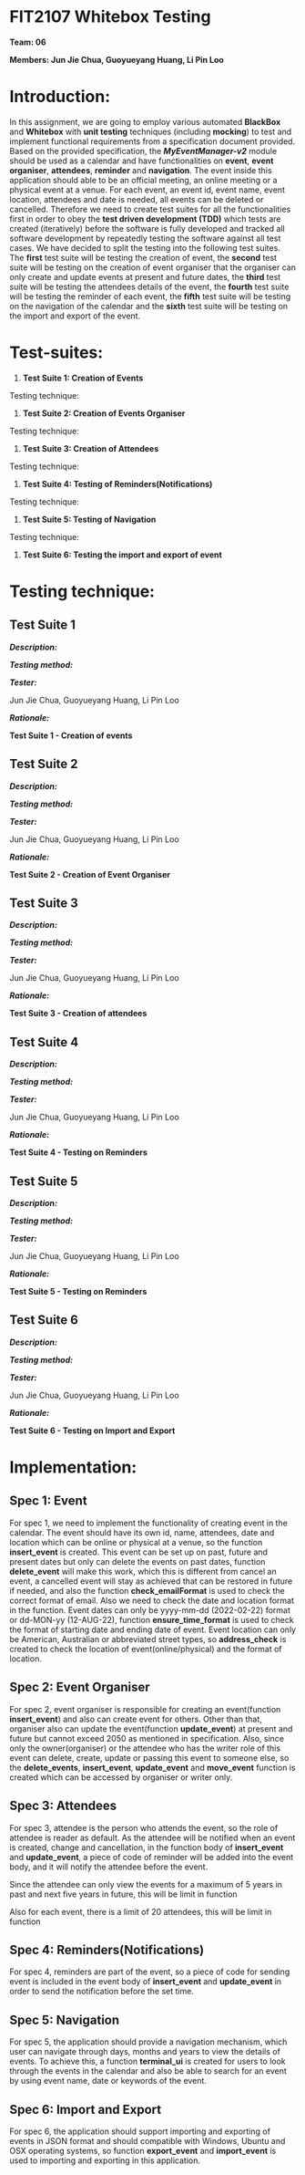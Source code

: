 ﻿# **FIT2107 Whitebox Testing**

**Team: 06**

**Members: Jun Jie Chua, Guoyueyang Huang, Li Pin Loo**

# Introduction:

In this assignment, we are going to employ various automated **BlackBox** and **Whitebox** with **unit testing** techniques (including **mocking**) to test and implement functional requirements from a specification document provided. Based on the provided specification, the ***MyEventManager-v2*** module should be used as a calendar and have functionalities on **event**, **event organiser**, **attendees**, **reminder** and **navigation**. The event inside this application should able to be an official meeting, an online meeting or a physical event at a venue. For each event, an event id, event name, event location, attendees and date is needed, all events can be deleted or cancelled. Therefore we need to create test suites for all the functionalities first in order to obey the **test driven development (TDD)** which tests are created (iteratively) before the software is fully developed and tracked all software development by repeatedly testing the software against all test cases. We have decided to split the testing into the following test suites. The **first** test suite will be testing the creation of event, the **second** test suite will be testing on the creation of event organiser that the organiser can only create and update events at present and future dates, the **third** test suite will be testing the attendees details of the event, the **fourth** test suite will be testing the reminder of each event, the **fifth** test suite will be testing on the navigation of the calendar and the **sixth** test suite will be testing on the import and export of the event.

# Test-suites:

1. **Test Suite 1: Creation of Events**

Testing technique:

1. **Test Suite 2: Creation of Events Organiser**

Testing technique: 

1. **Test Suite 3: Creation of Attendees**

Testing technique: 

1. **Test Suite 4: Testing of Reminders(Notifications)**

Testing technique: 

1. **Test Suite 5: Testing of Navigation**

Testing technique: 

1. **Test Suite 6: Testing the import and export of event**

# Testing technique: 

## **Test Suite 1**

***Description:***

***Testing method:*** 

***Tester:***

Jun Jie Chua, Guoyueyang Huang, Li Pin Loo

***Rationale:***

**Test Suite 1 - Creation of events** 

## **Test Suite 2**

***Description:***

***Testing method:*** 

***Tester:***

Jun Jie Chua, Guoyueyang Huang, Li Pin Loo

***Rationale:***

**Test Suite 2 - Creation of Event Organiser**

## **Test Suite 3**

***Description:***

***Testing method:*** 

***Tester:***

Jun Jie Chua, Guoyueyang Huang, Li Pin Loo

***Rationale:***

**Test Suite 3 - Creation of attendees**

## **Test Suite 4**

***Description:***

***Testing method:*** 

***Tester:***

Jun Jie Chua, Guoyueyang Huang, Li Pin Loo

***Rationale:***

**Test Suite 4 - Testing on Reminders**

## **Test Suite 5**

***Description:***

***Testing method:*** 

***Tester:***

Jun Jie Chua, Guoyueyang Huang, Li Pin Loo

***Rationale:***

**Test Suite 5 - Testing on Reminders** 

## **Test Suite 6**

***Description:***

***Testing method:*** 

***Tester:***

Jun Jie Chua, Guoyueyang Huang, Li Pin Loo

***Rationale:***

**Test Suite 6 - Testing on Import and Export** 

# **Implementation:**

## **Spec 1: Event**

For spec 1, we need to implement the functionality of creating event in the calendar. The event should have its own id, name, attendees, date and location which can be online or physical at a venue, so the function **insert\_event** is created. This event can be set up on past, future and present dates but only can delete the events on past dates, function **delete\_event** will make this work, which this is different from cancel an event, a cancelled event will stay as achieved that can be restored in future if needed, and also the function **check\_emailFormat** is used to check the correct format of email.  Also we need to check the date and location format in the function. Event dates can only be yyyy-mm-dd (2022-02-22) format or dd-MON-yy (12-AUG-22), function **ensure\_time\_format** is used to check the format of starting date and ending date of event. Event location can only be American, Australian or abbreviated street types, so **address\_check** is created to check the location of event(online/physical) and the format of location.

## **Spec 2: Event Organiser**

For spec 2, event organiser is responsible for creating an event(function **insert\_event**) and also can create event for others. Other than that, organiser also can update the event(function **update\_event**) at present and future but cannot exceed 2050 as mentioned in specification. Also, since only the owner(organiser) or the attendee who has the writer role of this event can delete, create, update or passing this event to someone else, so the **delete\_events**, **insert\_event**, **update\_event** and **move\_event** function is created which can be accessed by organiser or writer only.

## **Spec 3: Attendees**

For spec 3, attendee is the person who attends the event, so the role of attendee is reader as default. As the attendee will be notified when an event is created, change and cancellation, in the function body of **insert\_event** and **update\_event**, a piece of code of reminder will be added into the event body, and it will notify the attendee before the event.

Since the attendee can only view the events for a maximum of 5 years in past and next five years in future, this will be limit in function

Also for each event, there is a limit of 20 attendees, this will be limit in function 

## **Spec 4: Reminders(Notifications)**

For spec 4, reminders are part of the event, so a piece of code for sending event is included in the event body of **insert\_event** and **update\_event** in order to send the notification before the set time.

## **Spec 5: Navigation**

For spec 5,  the application should provide a navigation mechanism, which user can navigate through days, months and years to view the details of events. To achieve this, a function **terminal\_ui** is created for users to look through the events in the calendar and also be able to search for an event by using event name, date or keywords of the event.

## **Spec 6: Import and Export**

For spec 6, the application should support importing and exporting of events in JSON format and should compatible with Windows, Ubuntu and OSX operating systems, so function **export\_event** and **import\_event** is used to importing and exporting in this application.
